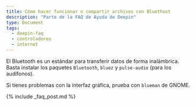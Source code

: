 ```yaml
---
title: Cómo hacer funcionar o compartir archivos con Bluethoot
description: "Parte de la FAQ de Ayuda de Deepin"
type: Document
tags:
  - deepin-faq
  - controladores
  - internet
---
```


El Bluetooth es un estándar para transferir datos de forma inalámbrica. Basta instalar los paquetes `Bluetooth`, `bluez` y `pulse-audio` (para los audífonos).

Si tienes problemas con la interfaz gráfica, prueba con `blueman` de GNOME.

{% include _faq_post.md %}

